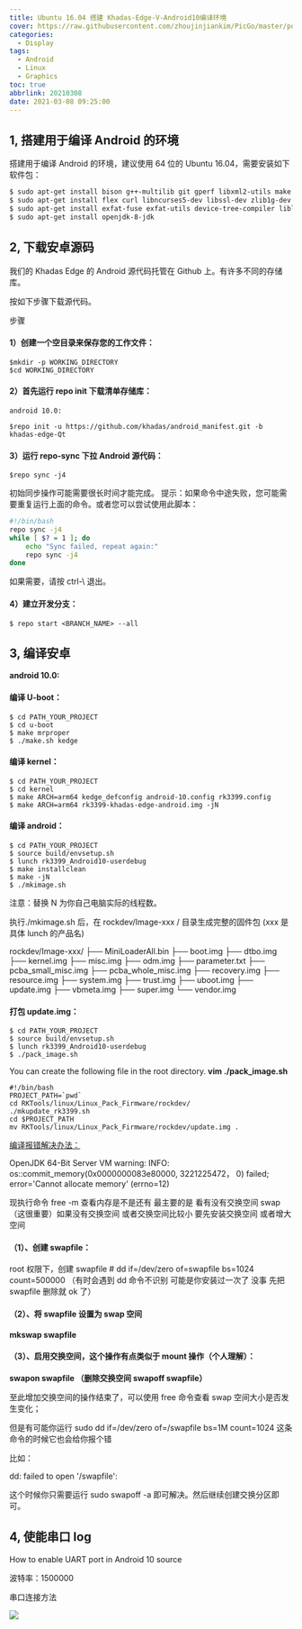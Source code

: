 ```yaml
---
title: Ubuntu 16.04 搭建 Khadas-Edge-V-Android10编译环境
cover: https://raw.githubusercontent.com/zhoujinjiankim/PicGo/master/post.cover.pictures/bing-wallpaper-2018.04.21.jpg
categories: 
  - Display
tags:
  - Android
  - Linux
  - Graphics
toc: true
abbrlink: 20210308
date: 2021-03-08 09:25:00
---
```



## 1, 搭建用于编译 Android 的环境
搭建用于编译 Android 的环境，建议使用 64 位的 Ubuntu 16.04，需要安装如下软件包：

``` bash
$ sudo apt-get install bison g++-multilib git gperf libxml2-utils make python-networkx zip
$ sudo apt-get install flex curl libncurses5-dev libssl-dev zlib1g-dev gawk minicom
$ sudo apt-get install exfat-fuse exfat-utils device-tree-compiler liblz4-tool
$ sudo apt-get install openjdk-8-jdk
```

## 2, 下载安卓源码

我们的 Khadas Edge 的 Android 源代码托管在 Github 上。有许多不同的存储库。

按如下步骤下载源代码。

步骤
#### 1）创建一个空目录来保存您的工作文件：

```
$mkdir -p WORKING_DIRECTORY
$cd WORKING_DIRECTORY
```

#### 2）首先运行 repo init 下载清单存储库：

```
android 10.0:

$repo init -u https://github.com/khadas/android_manifest.git -b khadas-edge-Qt
```

#### 3）运行 repo-sync 下拉 Android 源代码：

```
$repo sync -j4
```

初始同步操作可能需要很长时间才能完成。
提示：如果命令中途失败，您可能需要重复运行上面的命令。或者您可以尝试使用此脚本：

``` bash
#!/bin/bash
repo sync -j4
while [ $? = 1 ]; do
    echo "Sync failed, repeat again:"
    repo sync -j4
done
```

如果需要，请按 ctrl-\ 退出。

#### 4）建立开发分支：

```
$ repo start <BRANCH_NAME> --all
```

## 3, 编译安卓
**android 10.0:**
#### **编译 U-boot：**

```
$ cd PATH_YOUR_PROJECT
$ cd u-boot
$ make mrproper
$ ./make.sh kedge
```

#### 编译 kernel：

```
$ cd PATH_YOUR_PROJECT
$ cd kernel
$ make ARCH=arm64 kedge_defconfig android-10.config rk3399.config
$ make ARCH=arm64 rk3399-khadas-edge-android.img -jN
```

#### 编译 android：

```
$ cd PATH_YOUR_PROJECT
$ source build/envsetup.sh
$ lunch rk3399_Android10-userdebug
$ make installclean
$ make -jN
$ ./mkimage.sh
```

注意：替换 N 为你自己电脑实际的线程数。

执行./mkimage.sh 后，在 rockdev/Image-xxx / 目录生成完整的固件包 (xxx 是具体 lunch 的产品名)

rockdev/Image-xxx/
├── MiniLoaderAll.bin
├── boot.img
├── dtbo.img
├── kernel.img
├── misc.img
├── odm.img
├── parameter.txt
├── pcba_small_misc.img
├── pcba_whole_misc.img
├── recovery.img
├── resource.img
├── system.img
├── trust.img
├── uboot.img
├── update.img
├── vbmeta.img
├── super.img
└── vendor.img

####  **打包 update.img：**

```
$ cd PATH_YOUR_PROJECT
$ source build/envsetup.sh
$ lunch rk3399_Android10-userdebug
$ ./pack_image.sh
```

You can create the following file in the root directory.
**vim ./pack_image.sh**

```
#!/bin/bash
PROJECT_PATH=`pwd`
cd RKTools/linux/Linux_Pack_Firmware/rockdev/
./mkupdate_rk3399.sh
cd $PROJECT_PATH
mv RKTools/linux/Linux_Pack_Firmware/rockdev/update.img . 
```

[编译报错解决办法：](https://www.cnblogs.com/wang-yaz/p/9395005.html)

OpenJDK 64-Bit Server VM warning: INFO: os::commit_memory(0x0000000083e80000, 3221225472， 0) failed; error='Cannot allocate memory' (errno=12)

现执行命令 free -m 查看内存是不是还有 最主要的是 看有没有交换空间 swap （这很重要）如果没有交换空间 或者交换空间比较小  要先安装交换空间 或者增大空间 

#### （1）、创建 swapfile：

root 权限下，创建 swapfile  # dd  if=/dev/zero  of=swapfile  bs=1024  count=500000  （有时会遇到 dd 命令不识别 可能是你安装过一次了 没事 先把 swapfile 删除就 ok 了）

#### （2）、将 swapfile 设置为 swap 空间

 **mkswap swapfile**

#### （3）、启用交换空间，这个操作有点类似于 mount 操作（个人理解）：

**swapon  swapfile （删除交换空间 swapoff swapfile）**

至此增加交换空间的操作结束了，可以使用 free 命令查看 swap 空间大小是否发生变化；

但是有可能你运行 sudo dd if=/dev/zero of=/swapfile bs=1M count=1024 这条命令的时候它也会给你报个错

比如：

dd: failed to open '/swapfile': 

这个时候你只需要运行 sudo swapoff -a 即可解决。然后继续创建交换分区即可。

## 4, 使能串口 log
How to enable UART port in Android 10 source

波特率：1500000

串口连接方法

![](https://raw.githubusercontent.com/zhoujinjiankim/PicGo/master/Android10.Display.0/How2Connect2SerialForDebug.jpg)



